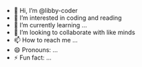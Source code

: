 - 👋 Hi, I’m @libby-coder
- 👀 I’m interested in coding and reading
- 🌱 I’m currently learning ...
- 💞️ I’m looking to collaborate with like minds
- 📫 How to reach me ...
- 😄 Pronouns: ...
- ⚡ Fun fact: ...

<!---
libby-coder/libby-coder is a ✨ special ✨ repository because its `README.md` (this file) appears on your GitHub profile.
You can click the Preview link to take a look at your changes.
--->
